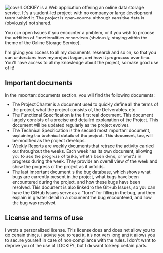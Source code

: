 ![cover](https://github.com/HiNett/lockify_moonshot/assets/147847949/540058cb-99ce-4fdf-a052-13cace5cc4bc)LOCKIFY is a Web application offering an online data storage service. It's a student-led project, with no company or large development team behind it. The project is open-source, although sensitive data is (obviously) not shared.

You can open Issues if you encounter a problem, or if you wish to propose the addition of Functionalities or services (obviously, staying within the theme of the Online Storage Service).

I'm giving you access to all my documents, research and so on, so that you can understand how my project began, and how it progresses over time. You'll have access to all my knowledge about the project, so make good use of it!

## Important documents
In the important documents section, you will find the following documents:
- The Project Charter is a document used to quickly define all the terms of the project, what the project consists of, the Deliverables, etc.
- The Functional Specification is the first real document. This document largely consists of a precise and detailed explanation of the Project. This document will be updated regularly as the project evolves.
- The Technical Specification is the second most important document, explaining the technical details of the project. This document, too, will be modified as the project develops.
- Weekly Reports are weekly documents that retrace the activity carried out throughout the weeks. Each week has its own document, allowing you to see the progress of tasks, what's been done, or what's in progress during the week. They provide an overall view of the week and show the progress of the project as it unfolds.
- The last important document is the bug database, which shows what bugs are currently present in the project, what bugs have been encountered during the project, and how these bugs have been resolved. This document is also linked to the GitHub Issues, so you can have the GitHub Issues serve as a "form" for filling in the bug, and then explain in greater detail in a document the bug encountered, and how the bug was resolved.

## License and terms of use
I wrote a personalized license. This license does and does not allow you to do certain things.
I advise you to read it, it's not very long and it allows you to secure yourself in case of non-compliance with the rules. I don't want to deprive you of the use of LOCKIFY, but I do want to keep certain parts.
